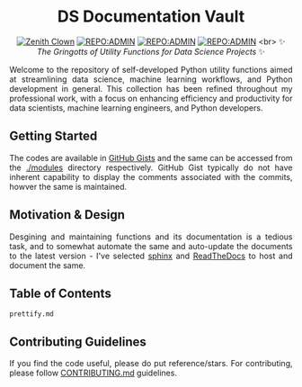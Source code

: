 <div align = "center">

# DS Documentation Vault

[![Zenith Clown](https://img.shields.io/badge/🧠-Debmalya_Pramanik-blue)](https://zenithclown.github.io/)
[![REPO:ADMIN](https://img.shields.io/badge/GitHub-ZenithClown-2A8542?logo=github)](https://github.com/ZenithClown)
[![REPO:ADMIN](https://img.shields.io/badge/GitLab-ZenithClown-2A8542?logo=gitlab)](https://gitlab.com/ZenithClown)
[![REPO:ADMIN](https://img.shields.io/badge/dPramanik-7287B4?logo=linkedin)]([https://github.com/ZenithClown](https://www.linkedin.com/in/dpramanik/))
<br>
✨ *The Gringotts of Utility Functions for Data Science Projects* ✨

</div>

<div align = "justify">

Welcome to the repository of self-developed Python utility functions aimed at streamlining data science, machine learning
workflows, and Python development in general. This collection has been refined throughout my professional work, with a focus
on enhancing efficiency and productivity for data scientists, machine learning engineers, and Python developers.

## Getting Started

The codes are available in [GitHub Gists](https://gist.github.com/ZenithClown) and the same can be accessed from the
[./modules](../modules/) directory respectively. GitHub Gist typically do not have inherent capability to display the
comments associated with the commits, howver the same is maintained.

## Motivation & Design

Desgining and maintaining functions and its documentation is a tedious task, and to somewhat automate the same and auto-update
the documents to the latest version - I've selected [sphinx](https://www.sphinx-doc.org/en/master/) and
[ReadTheDocs](https://docs.readthedocs.io/en/stable/) to host and document the same.

## Table of Contents

```{toctree}
prettify.md
```

## Contributing Guidelines

If you find the code useful, please do put reference/stars. For contributing, please follow
[CONTRIBUTING.md](https://github.com/ZenithClown/.github/blob/master/.github/CONTRIBUTING.md) guidelines.

</div>
